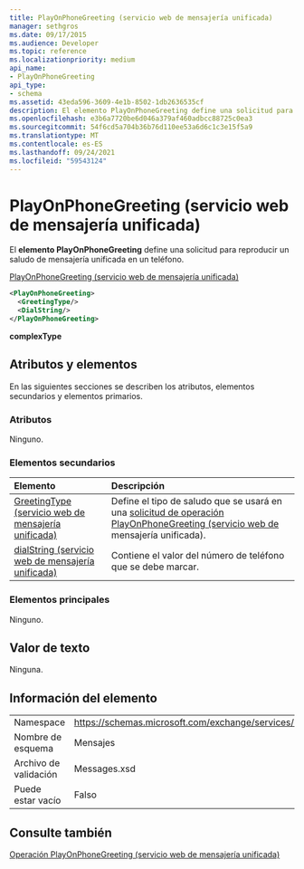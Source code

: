 ```yaml
---
title: PlayOnPhoneGreeting (servicio web de mensajería unificada)
manager: sethgros
ms.date: 09/17/2015
ms.audience: Developer
ms.topic: reference
ms.localizationpriority: medium
api_name:
- PlayOnPhoneGreeting
api_type:
- schema
ms.assetid: 43eda596-3609-4e1b-8502-1db2636535cf
description: El elemento PlayOnPhoneGreeting define una solicitud para reproducir un saludo de mensajería unificada en un teléfono.
ms.openlocfilehash: e3b6a7720be6d046a379af460adbcc88725c0ea3
ms.sourcegitcommit: 54f6cd5a704b36b76d110ee53a6d6c1c3e15f5a9
ms.translationtype: MT
ms.contentlocale: es-ES
ms.lasthandoff: 09/24/2021
ms.locfileid: "59543124"
---
```

# <a name="playonphonegreeting-um-web-service"></a>PlayOnPhoneGreeting (servicio web de mensajería unificada)

El **elemento PlayOnPhoneGreeting** define una solicitud para reproducir un saludo de mensajería unificada en un teléfono. 
  
[PlayOnPhoneGreeting (servicio web de mensajería unificada)](playonphonegreeting-um-web-service.md)
  
```xml
<PlayOnPhoneGreeting>
  <GreetingType/>
  <DialString/>
</PlayOnPhoneGreeting>
```

 **complexType**
## <a name="attributes-and-elements"></a>Atributos y elementos

En las siguientes secciones se describen los atributos, elementos secundarios y elementos primarios.
  
### <a name="attributes"></a>Atributos

Ninguno.
  
### <a name="child-elements"></a>Elementos secundarios

|**Elemento**|**Descripción**|
|:-----|:-----|
|[GreetingType (servicio web de mensajería unificada)](greetingtype-um-web-service.md) <br/> |Define el tipo de saludo que se usará en una [solicitud de operación PlayOnPhoneGreeting (servicio web de](playonphonegreeting-operation-um-web-service.md) mensajería unificada).  <br/> |
|[dialString (servicio web de mensajería unificada)](dialstring-um-web-service.md) <br/> |Contiene el valor del número de teléfono que se debe marcar.  <br/> |
   
### <a name="parent-elements"></a>Elementos principales

Ninguno.
  
## <a name="text-value"></a>Valor de texto

Ninguna.
  
## <a name="element-information"></a>Información del elemento

|||
|:-----|:-----|
|Namespace  <br/> |https://schemas.microsoft.com/exchange/services/2006/messages  <br/> |
|Nombre de esquema  <br/> |Mensajes  <br/> |
|Archivo de validación  <br/> |Messages.xsd  <br/> |
|Puede estar vacío  <br/> |Falso  <br/> |
   
## <a name="see-also"></a>Consulte también



[Operación PlayOnPhoneGreeting (servicio web de mensajería unificada)](playonphonegreeting-operation-um-web-service.md)

